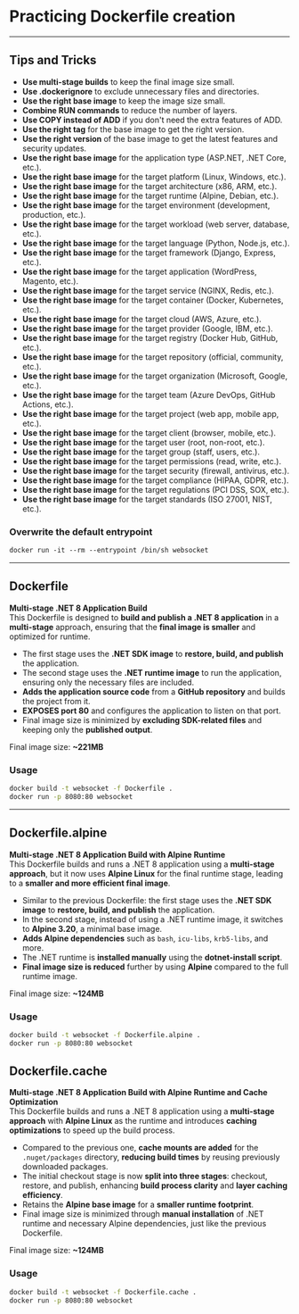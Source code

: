 # Practicing Dockerfile creation

---

## Tips and Tricks

- **Use multi-stage builds** to keep the final image size small.
- **Use .dockerignore** to exclude unnecessary files and directories.
- **Use the right base image** to keep the image size small.
- **Combine RUN commands** to reduce the number of layers.
- **Use COPY instead of ADD** if you don't need the extra features of ADD.
- **Use the right tag** for the base image to get the right version.
- **Use the right version** of the base image to get the latest features and security updates.
- **Use the right base image** for the application type (ASP.NET, .NET Core, etc.).
- **Use the right base image** for the target platform (Linux, Windows, etc.).
- **Use the right base image** for the target architecture (x86, ARM, etc.).
- **Use the right base image** for the target runtime (Alpine, Debian, etc.).
- **Use the right base image** for the target environment (development, production, etc.).
- **Use the right base image** for the target workload (web server, database, etc.).
- **Use the right base image** for the target language (Python, Node.js, etc.).
- **Use the right base image** for the target framework (Django, Express, etc.).
- **Use the right base image** for the target application (WordPress, Magento, etc.).
- **Use the right base image** for the target service (NGINX, Redis, etc.).
- **Use the right base image** for the target container (Docker, Kubernetes, etc.).
- **Use the right base image** for the target cloud (AWS, Azure, etc.).
- **Use the right base image** for the target provider (Google, IBM, etc.).
- **Use the right base image** for the target registry (Docker Hub, GitHub, etc.).
- **Use the right base image** for the target repository (official, community, etc.).
- **Use the right base image** for the target organization (Microsoft, Google, etc.).
- **Use the right base image** for the target team (Azure DevOps, GitHub Actions, etc.).
- **Use the right base image** for the target project (web app, mobile app, etc.).
- **Use the right base image** for the target client (browser, mobile, etc.).
- **Use the right base image** for the target user (root, non-root, etc.).
- **Use the right base image** for the target group (staff, users, etc.).
- **Use the right base image** for the target permissions (read, write, etc.).
- **Use the right base image** for the target security (firewall, antivirus, etc.).
- **Use the right base image** for the target compliance (HIPAA, GDPR, etc.).
- **Use the right base image** for the target regulations (PCI DSS, SOX, etc.).
- **Use the right base image** for the target standards (ISO 27001, NIST, etc.).

### Overwrite the default entrypoint

```dockerfile
docker run -it --rm --entrypoint /bin/sh websocket
```

---

## Dockerfile

**Multi-stage .NET 8 Application Build**  
This Dockerfile is designed to **build and publish a .NET 8 application** in a **multi-stage** approach, ensuring that the **final image is smaller** and optimized for runtime.

- The first stage uses the **.NET SDK image** to **restore, build, and publish** the application.
- The second stage uses the **.NET runtime image** to run the application, ensuring only the necessary files are included.
- **Adds the application source code** from a **GitHub repository** and builds the project from it.
- **EXPOSES port 80** and configures the application to listen on that port.
- Final image size is minimized by **excluding SDK-related files** and keeping only the **published output**.

Final image size: **~221MB**

### Usage

```bash
docker build -t websocket -f Dockerfile .
docker run -p 8080:80 websocket
```

---

## Dockerfile.alpine

**Multi-stage .NET 8 Application Build with Alpine Runtime**  
This Dockerfile builds and runs a .NET 8 application using a **multi-stage approach**, but it now uses **Alpine Linux** for the final runtime stage, leading to a **smaller and more efficient final image**.

- Similar to the previous Dockerfile: the first stage uses the **.NET SDK image** to **restore, build, and publish** the application.
- In the second stage, instead of using a .NET runtime image, it switches to **Alpine 3.20**, a minimal base image.
- **Adds Alpine dependencies** such as `bash`, `icu-libs`, `krb5-libs`, and more.
- The .NET runtime is **installed manually** using the **dotnet-install script**.
- **Final image size is reduced** further by using **Alpine** compared to the full runtime image.

Final image size: **~124MB**

### Usage

```bash
docker build -t websocket -f Dockerfile.alpine .
docker run -p 8080:80 websocket
```

## Dockerfile.cache

**Multi-stage .NET 8 Application Build with Alpine Runtime and Cache Optimization**  
This Dockerfile builds and runs a .NET 8 application using a **multi-stage approach** with **Alpine Linux** as the runtime and introduces **caching optimizations** to speed up the build process.

- Compared to the previous one, **cache mounts are added** for the `.nuget/packages` directory, **reducing build times** by reusing previously downloaded packages.
- The initial checkout stage is now **split into three stages**: checkout, restore, and publish, enhancing **build process clarity** and **layer caching efficiency**.
- Retains the **Alpine base image** for a **smaller runtime footprint**.
- Final image size is minimized through **manual installation** of .NET runtime and necessary Alpine dependencies, just like the previous Dockerfile.

Final image size: **~124MB**

### Usage

```bash
docker build -t websocket -f Dockerfile.cache .
docker run -p 8080:80 websocket
```